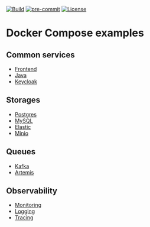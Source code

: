 [![Build](https://github.com/Romanow/docker-compose-examples/actions/workflows/build.yaml/badge.svg?branch=master)](https://github.com/Romanow/docker-compose-examples/actions/workflows/build.yaml)
[![pre-commit](https://img.shields.io/badge/pre--commit-enabled-brightgreen?logo=pre-commit)](https://github.com/pre-commit/pre-commit)
[![License](https://img.shields.io/github/license/Romanow/docker-compose-examples)](https://github.com/Romanow/docker-compose-exampleslist/blob/main/LICENSE)

# Docker Compose examples

## Common services

* [Frontend](frontend/README.md)
* [Java](java/README.md)
* [Keycloak](keycloak/README.md)

## Storages

* [Postgres](postgres/README.md)
* [MySQL](mysql/README.md)
* [Elastic](elastic/README.md)
* [Minio](minio/README.md)

## Queues

* [Kafka](kafka/README.md)
* [Artemis](artemis/README.md)

## Observability

* [Monitoring](monitoring/README.md)
* [Logging](logging/README.md)
* [Tracing](tracing/README.md)
